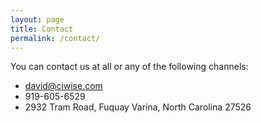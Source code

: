 ```yaml
---
layout: page
title: Contact
permalink: /contact/
---
```


You can contact us at all or any of the following channels:

- <david@ciwise.com>
- 919-605-6529
- 2932 Tram Road, Fuquay Varina, North Carolina 27526